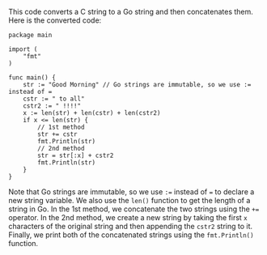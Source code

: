 This code converts a C string to a Go string and then concatenates them. Here is the converted code:
```
package main

import (
	"fmt"
)

func main() {
	str := "Good Morning" // Go strings are immutable, so we use := instead of =
	cstr := " to all"
	cstr2 := " !!!!"
	x := len(str) + len(cstr) + len(cstr2)
	if x <= len(str) {
		// 1st method
		str += cstr
		fmt.Println(str)
		// 2nd method
		str = str[:x] + cstr2
		fmt.Println(str)
	}
}
```
Note that Go strings are immutable, so we use `:=` instead of `=` to declare a new string variable. We also use the `len()` function to get the length of a string in Go. In the 1st method, we concatenate the two strings using the `+=` operator. In the 2nd method, we create a new string by taking the first `x` characters of the original string and then appending the `cstr2` string to it. Finally, we print both of the concatenated strings using the `fmt.Println()` function.
